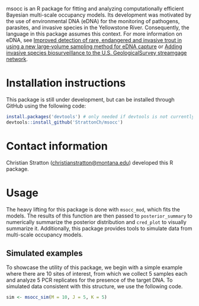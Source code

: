 
msocc is an R package for fitting and analyzing computationally
efficient Bayesian multi-scale occupancy models. Its development was
motivated by the use of environmental DNA (eDNA) for the monitoring of
pathogens, parasites, and invasive species in the Yellowstone River.
Consequently, the language in this package assumes this context. For
more information on eDNA, see [Improved detection of rare, endangered
and invasive trout in using a new large‐volume sampling method for eDNA
capture](https://onlinelibrary.wiley.com/doi/epdf/10.1002/edn3.23) or
[Adding invasive species biosurveillance to the U.S. GeologicalSurvey
streamgage
network](https://esajournals.onlinelibrary.wiley.com/doi/epdf/10.1002/ecs2.2843).

# Installation instructions

This package is still under development, but can be installed through
GitHub using the following code:

``` r
install.packages('devtools') # only needed if devtools is not currently installed
devtools::install_github('StrattonCh/msocc')
```

# Contact information

Christian Stratton (<christianstratton@montana.edu>) developed this R
package.

# Usage

The heavy lifting for this package is done with `msocc_mod`, which fits
the models. The results of this function are then passed to
`posterior_summary` to numerically summarize the posterior distribution
and `cred_plot` to visually summarize it. Additionally, this package
provides tools to simulate data from multi-scale occupancy models.

## Simulated examples

To showcase the utility of this package, we begin with a simple example
where there are 10 sites of interest, from which we collect 5 samples
each and analyze 5 PCR replicates for the presence of the target DNA. To
simulated data consistent with this structure, we use the following
code.

``` r
sim <- msocc_sim(M = 10, J = 5, K = 5)
```
